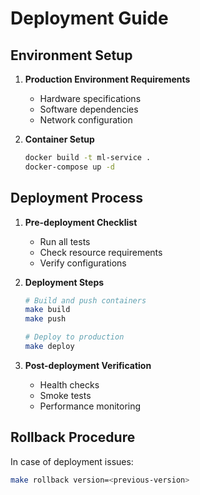 # Deployment Guide

## Environment Setup

1. **Production Environment Requirements**
   - Hardware specifications
   - Software dependencies
   - Network configuration

2. **Container Setup**
   ```bash
   docker build -t ml-service .
   docker-compose up -d
   ```

## Deployment Process

1. **Pre-deployment Checklist**
   - Run all tests
   - Check resource requirements
   - Verify configurations

2. **Deployment Steps**
   ```bash
   # Build and push containers
   make build
   make push
   
   # Deploy to production
   make deploy
   ```

3. **Post-deployment Verification**
   - Health checks
   - Smoke tests
   - Performance monitoring

## Rollback Procedure

In case of deployment issues:
```bash
make rollback version=<previous-version>
``` 